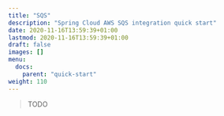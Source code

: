 ```yaml
---
title: "SQS"
description: "Spring Cloud AWS SQS integration quick start"
date: 2020-11-16T13:59:39+01:00
lastmod: 2020-11-16T13:59:39+01:00
draft: false
images: []
menu:
  docs:
    parent: "quick-start"
weight: 110
---
```


> TODO
